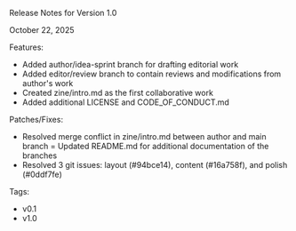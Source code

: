 Release Notes for Version 1.0

October 22, 2025

Features:
- Added author/idea-sprint branch for drafting editorial work
- Added editor/review branch to contain reviews and modifications from author's work
- Created zine/intro.md as the first collaborative work
- Added additional LICENSE and CODE_OF_CONDUCT.md

Patches/Fixes:
- Resolved merge conflict in zine/intro.md between author and main branch
= Updated README.md for additional documentation of the branches
- Resolved 3 git issues: layout (#94bce14), content (#16a758f), and polish (#0ddf7fe)

Tags:
- v0.1
- v1.0

